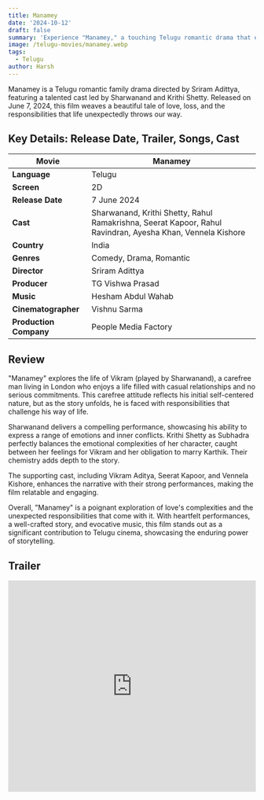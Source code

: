 ```yaml
---
title: Manamey
date: '2024-10-12'
draft: false
summary: 'Experience "Manamey," a touching Telugu romantic drama that explores love and responsibility.'
image: /telugu-movies/manamey.webp
tags:
  - Telugu
author: Harsh
---
```


Manamey is a Telugu romantic family drama directed by Sriram Adittya, featuring a talented cast led by Sharwanand and Krithi Shetty. Released on June 7, 2024, this film weaves a beautiful tale of love, loss, and the responsibilities that life unexpectedly throws our way.

## Key Details: Release Date, Trailer, Songs, Cast

| **Movie**              | Manamey                                                                                                    |
| ---------------------- | ---------------------------------------------------------------------------------------------------------- |
| **Language**           | Telugu                                                                                                     |
| **Screen**             | 2D                                                                                                         |
| **Release Date**       | 7 June 2024                                                                                                |
| **Cast**               | Sharwanand, Krithi Shetty, Rahul Ramakrishna, Seerat Kapoor, Rahul Ravindran, Ayesha Khan, Vennela Kishore |
| **Country**            | India                                                                                                      |
| **Genres**             | Comedy, Drama, Romantic                                                                                    |
| **Director**           | Sriram Adittya                                                                                             |
| **Producer**           | TG Vishwa Prasad                                                                                           |
| **Music**              | Hesham Abdul Wahab                                                                                         |
| **Cinematographer**    | Vishnu Sarma                                                                                               |
| **Production Company** | People Media Factory                                                                                       |

## Review

"Manamey" explores the life of Vikram (played by Sharwanand), a carefree man living in London who enjoys a life filled with casual relationships and no serious commitments. This carefree attitude reflects his initial self-centered nature, but as the story unfolds, he is faced with responsibilities that challenge his way of life.

Sharwanand delivers a compelling performance, showcasing his ability to express a range of emotions and inner conflicts. Krithi Shetty as Subhadra perfectly balances the emotional complexities of her character, caught between her feelings for Vikram and her obligation to marry Karthik. Their chemistry adds depth to the story.

The supporting cast, including Vikram Aditya, Seerat Kapoor, and Vennela Kishore, enhances the narrative with their strong performances, making the film relatable and engaging.

Overall, "Manamey" is a poignant exploration of love's complexities and the unexpected responsibilities that come with it. With heartfelt performances, a well-crafted story, and evocative music, this film stands out as a significant contribution to Telugu cinema, showcasing the enduring power of storytelling.

## Trailer

<iframe width="100%" height="430" src="https://www.youtube.com/embed/3zOCInbXzy8?si=3wXEFcmGx1XrqyFV" title={title} frameborder="0" allow="accelerometer; autoplay; clipboard-write; encrypted-media; gyroscope; picture-in-picture; web-share" referrerpolicy="strict-origin-when-cross-origin" allowfullscreen></iframe>
